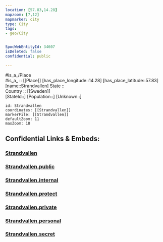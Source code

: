 ```yaml
---
location: [57.83,14.28] 
mapzoom: [7,12] 
mapmarker: city 
type: City
tags:
- geo/City


SpocWebEntityId: 34607
isDeleted: false
confidential: public

---
```

#is_a_/Place  
#is_a_ :: [[Place]] 
[has_place_longitude::14.28] 
[has_place_latitude::57.83] 
[name::Strandvallen] 
State ::  
Country :: [[Sweden]]  
[StateId::] 
[Population::] 
[Unknown::] 


```leaflet
id: Strandvallen
coordinates: [[Strandvallen]] 
markerFile: [[Strandvallen]] 
defaultZoom: 11 
maxZoom: 18
```


## Confidential Links & Embeds: 

### [Strandvallen](/_Standards/Earth/Continent/Europe/Europe~North/Sweden/Provinces~Sweden/Jönköping,Province/City/Strandvallen.md) 

### [Strandvallen.public](/_public/Earth/Continent/Europe/Europe~North/Sweden/Provinces~Sweden/Jönköping,Province/City/Strandvallen.public.md) 

### [Strandvallen.internal](/_internal/Earth/Continent/Europe/Europe~North/Sweden/Provinces~Sweden/Jönköping,Province/City/Strandvallen.internal.md) 

### [Strandvallen.protect](/_protect/Earth/Continent/Europe/Europe~North/Sweden/Provinces~Sweden/Jönköping,Province/City/Strandvallen.protect.md) 

### [Strandvallen.private](/_private/Earth/Continent/Europe/Europe~North/Sweden/Provinces~Sweden/Jönköping,Province/City/Strandvallen.private.md) 

### [Strandvallen.personal](/_personal/Earth/Continent/Europe/Europe~North/Sweden/Provinces~Sweden/Jönköping,Province/City/Strandvallen.personal.md) 

### [Strandvallen.secret](/_secret/Earth/Continent/Europe/Europe~North/Sweden/Provinces~Sweden/Jönköping,Province/City/Strandvallen.secret.md)

